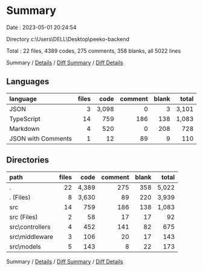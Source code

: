 # Summary

Date : 2023-05-01 20:24:54

Directory c:\\Users\\DELL\\Desktop\\peeko-backend

Total : 22 files,  4389 codes, 275 comments, 358 blanks, all 5022 lines

Summary / [Details](details.md) / [Diff Summary](diff.md) / [Diff Details](diff-details.md)

## Languages
| language | files | code | comment | blank | total |
| :--- | ---: | ---: | ---: | ---: | ---: |
| JSON | 3 | 3,098 | 0 | 3 | 3,101 |
| TypeScript | 14 | 759 | 186 | 138 | 1,083 |
| Markdown | 4 | 520 | 0 | 208 | 728 |
| JSON with Comments | 1 | 12 | 89 | 9 | 110 |

## Directories
| path | files | code | comment | blank | total |
| :--- | ---: | ---: | ---: | ---: | ---: |
| . | 22 | 4,389 | 275 | 358 | 5,022 |
| . (Files) | 8 | 3,630 | 89 | 220 | 3,939 |
| src | 14 | 759 | 186 | 138 | 1,083 |
| src (Files) | 2 | 58 | 17 | 17 | 92 |
| src\\controllers | 4 | 452 | 141 | 82 | 675 |
| src\\middleware | 3 | 106 | 20 | 17 | 143 |
| src\\models | 5 | 143 | 8 | 22 | 173 |

Summary / [Details](details.md) / [Diff Summary](diff.md) / [Diff Details](diff-details.md)